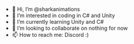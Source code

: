 - 👋 Hi, I’m @sharkanimations
- 👀 I’m interested in coding in C# and Unity
- 🌱 I’m currently learning Unity and C#
- 💞️ I’m looking to collaborate on nothing for now
- 📫 How to reach me: Discord :)

<!---
sharkanimations/sharkanimations is a ✨ special ✨ repository because its `README.md` (this file) appears on your GitHub profile.
You can click the Preview link to take a look at your changes.
--->
